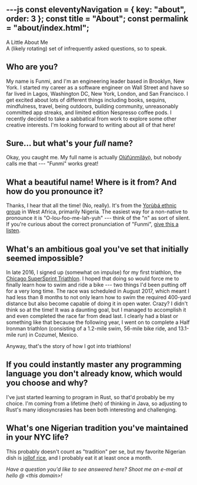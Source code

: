 ---js
const eleventyNavigation = {
  key: "about",
  order: 3
};
const title = "About";
const permalink = "about/index.html";
---
<section class="hero">
  <div class="hero-title">A Little About Me</div>
  <div class="hero-subtitle">A (likely rotating) set of infrequently asked questions, so to speak.</div>
</section>

<section class="page-content">

## Who are you?
My name is Funmi, and I'm an engineering leader based in Brooklyn, New York. I started my career as a software engineer on Wall Street and have so far lived in Lagos, Washington DC, New York, London, and San Francisco. I get excited about lots of different things including books, sequins, mindfulness, travel, being outdoors, building community, unreasonably committed app streaks, and limited edition Nespresso coffee pods. I recently decided to take a sabbatical from work to explore some other creative interests. I'm looking forward to writing about all of that here!

## Sure... but what's your _full_ name?
Okay, you caught me. My full name is actually [Olúfúnmiláyọ̀](https://www.ancestry.com/first-name-meaning/olufunmilayo), but nobody calls me that --- "Funmi" works great!

## What a beautiful name! Where is it from? And how do you pronounce it?
Thanks, I hear that all the time! (No, really). It's from the [Yorùbá ethnic group](https://en.wikipedia.org/wiki/Yoruba_people) in West Africa, primarily Nigeria. The easiest way for a non-native to pronounce it is "O-lou-foo-me-lah-yuh" --- think of the "n" as sort of silent. If you're curious about the correct pronunciation of "Funmi", [give this a listen](https://en.wikipedia.org/wiki/File:Funmi.ogg).

## What's an ambitious goal you've set that initially seemed impossible?
In late 2016, I signed up (somewhat on impulse) for my first triathlon, the [Chicago SuperSprint Triathlon](https://by.supertri.com/chicago-triathlon/supersprint/). I hoped that doing so would force me to finally learn how to swim and ride a bike --- two things I'd been putting off for a very long time. The race was scheduled in August 2017, which meant I had less than 8 months to not only learn how to swim the required 400-yard distance but also become capable of doing it in open water. Crazy? I didn't think so at the time! It was a daunting goal, but I managed to accomplish it and even completed the race far from dead last. I clearly had a blast or something like that because the following year, I went on to complete a Half Ironman triathlon (consisting of a 1.2-mile swim, 56-mile bike ride, and 13.1-mile run) in Cozumel, Mexico. 

Anyway, that's the story of how I got into triathlons!

## If you could instantly master any programming language you don't already know, which would you choose and why?
I've just started learning to program in Rust, so that'd probably be my choice. I'm coming from a lifetime (heh) of thinking in Java, so adjusting to Rust's many idiosyncrasies has been both interesting and challenging.

## What's one Nigerian tradition you've maintained in your NYC life?
This probably doesn't count as "tradition" per se, but my favorite Nigerian dish is [jollof rice](https://en.wikipedia.org/wiki/Jollof_rice), and I probably eat it at least once a month.

<!-- TODO: future ifaqs... maybe -->
<!-- ## What's your secret for maintaining creative energy while working on technical projects? -->
<!-- ## What's the most underrated TV show you think everyone in tech should watch? -->
<!-- ## What would your ideal coding retreat location be, and why? -->
<!-- ## What's the most unexpected connection you've made between your technical expertise and your creative interests? -->

</section>

<section class="page-content">
<a name="say-hi"></a>

*Have a question you'd like to see answered here? Shoot me an e-mail at hello @ &lt;this domain&gt;!*
</section>
